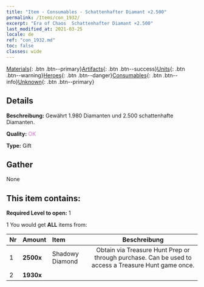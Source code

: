 ```yaml
---
title: "Item - Consumables - Schattenhafter Diamant ×2.500"
permalink: /Items/con_1932/
excerpt: "Era of Chaos  Schattenhafter Diamant ×2.500"
last_modified_at: 2021-03-25
locale: de
ref: "con_1932.md"
toc: false
classes: wide
---
```

 [Materials](/de/Items/){: .btn .btn--primary}[Artifacts](/de/Items/Artifacts/){: .btn .btn--success}[Units](/de/Items/Units/){: .btn .btn--warning}[Heroes](/de/Items/Heroes/){: .btn .btn--danger}[Consumables](/de/Items/Consumables/){: .btn .btn--info}[Unknown](/de/Items/Unknown/){: .btn .btn--primary}

## Details
 **Beschreibung:** Gewährt 1.980 Diamanten und 2.500 schattenhafte Diamanten.

 **Quality:** <span style="color: #DA70D6">OK</span>

 **Type:** Gift

## Gather

  None

## This item contains:

 **Required Level to open:** 1

 1 You would get **ALL** items  from:

  | Nr | Amount |     Item    | Beschreibung |
  |:---|:-------|:------------|:-----------:|
  | 1 |  **2500x** | Shadowy Diamond | Obtain via Treasure Hunt Prep or through purchase. Can be used to access a Treasure Hunt game once.  | 
  | 2 |  **1930x** | <i class="fas fa-gem"/> |  | 
